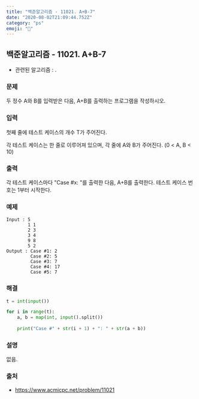 ```yaml
---
title: "백준알고리즘 - 11021. A+B-7"
date: "2020-08-02T21:09:44.752Z"
category: "ps"
emoji: "🚚"
---
```


## 백준알고리즘 - 11021. A+B-7

- 관련된 알고리즘 : .

### 문제

두 정수 A와 B를 입력받은 다음, A+B를 출력하는 프로그램을 작성하시오.

### 입력

첫째 줄에 테스트 케이스의 개수 T가 주어진다.

각 테스트 케이스는 한 줄로 이루어져 있으며, 각 줄에 A와 B가 주어진다. (0 < A, B < 10)

### 출력

각 테스트 케이스마다 "Case #x: "를 출력한 다음, A+B를 출력한다. 테스트 케이스 번호는 1부터 시작한다.

### 예제

```
Input : 5
        1 1
        2 3
        3 4
        9 8
        5 2
Output : Case #1: 2
         Case #2: 5
         Case #3: 7
         Case #4: 17
         Case #5: 7
```

### 해결 

```python
t = int(input())

for i in range(t):
    a, b = map(int, input().split())
    
    print("Case #" + str(i + 1) + ": " + str(a + b))
```

### 설명

없음.

### 출처

- https://www.acmicpc.net/problem/11021
